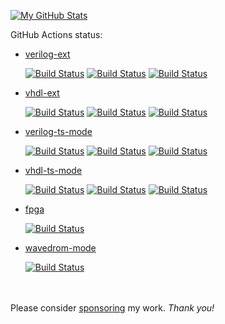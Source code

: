 [![My GitHub Stats](https://github-readme-stats.vercel.app/api/?username=gmlarumbe&count_private=true&theme=tokyonight&showicons=true)]()

GitHub Actions status:
  * [verilog-ext](https://github.com/gmlarumbe/verilog-ext)

     [![Build Status](https://github.com/gmlarumbe/verilog-ext/workflows/ERT-straight/badge.svg)](https://github.com/gmlarumbe/verilog-ext/actions/workflows/build_straight.yml)
     [![Build Status](https://github.com/gmlarumbe/verilog-ext/workflows/package-el-basic/badge.svg)](https://github.com/gmlarumbe/verilog-ext/actions/workflows/build_package_melpa_basic.yml)
     [![Build Status](https://github.com/gmlarumbe/verilog-ext/workflows/ERT-MELPA-Stable/badge.svg)](https://github.com/gmlarumbe/verilog-ext/actions/workflows/build_package_melpa_stable.yml)

  * [vhdl-ext](https://github.com/gmlarumbe/vhdl-ext)

     [![Build Status](https://github.com/gmlarumbe/vhdl-ext/workflows/ERT-straight/badge.svg)](https://github.com/gmlarumbe/vhdl-ext/actions/workflows/build_straight.yml)
     [![Build Status](https://github.com/gmlarumbe/vhdl-ext/workflows/package-el-basic/badge.svg)](https://github.com/gmlarumbe/vhdl-ext/actions/workflows/build_package_melpa_basic.yml)
     [![Build Status](https://github.com/gmlarumbe/vhdl-ext/workflows/ERT-MELPA-Stable/badge.svg)](https://github.com/gmlarumbe/vhdl-ext/actions/workflows/build_package_melpa_stable.yml)

  * [verilog-ts-mode](https://github.com/gmlarumbe/verilog-ts-mode)

     [![Build Status](https://github.com/gmlarumbe/verilog-ts-mode/workflows/ERT-straight/badge.svg)](https://github.com/gmlarumbe/verilog-ts-mode/actions/workflows/build_straight.yml)
     [![Build Status](https://github.com/gmlarumbe/verilog-ts-mode/workflows/package-el-basic/badge.svg)](https://github.com/gmlarumbe/verilog-ts-mode/actions/workflows/build_package_melpa_basic.yml)
     [![Build Status](https://github.com/gmlarumbe/verilog-ts-mode/workflows/ERT-MELPA-Stable/badge.svg)](https://github.com/gmlarumbe/verilog-ts-mode/actions/workflows/build_package_melpa_stable.yml)

  * [vhdl-ts-mode](https://github.com/gmlarumbe/vhdl-ts-mode)

     [![Build Status](https://github.com/gmlarumbe/vhdl-ts-mode/workflows/ERT-straight/badge.svg)](https://github.com/gmlarumbe/vhdl-ts-mode/actions/workflows/build_straight.yml)
     [![Build Status](https://github.com/gmlarumbe/vhdl-ts-mode/workflows/package-el-basic/badge.svg)](https://github.com/gmlarumbe/vhdl-ts-mode/actions/workflows/build_package_melpa_basic.yml)
     [![Build Status](https://github.com/gmlarumbe/vhdl-ts-mode/workflows/ERT-MELPA-Stable/badge.svg)](https://github.com/gmlarumbe/vhdl-ts-mode/actions/workflows/build_package_melpa_stable.yml)

  * [fpga](https://github.com/gmlarumbe/fpga)

    [![Build Status](https://github.com/gmlarumbe/fpga/workflows/elisp-check/badge.svg)](https://github.com/gmlarumbe/fpga/actions/workflows/elisp-check.yml)

  * [wavedrom-mode](https://github.com/gmlarumbe/wavedrom-mode)

    [![Build Status](https://github.com/gmlarumbe/wavedrom-mode/workflows/elisp-check/badge.svg)](https://github.com/gmlarumbe/wavedrom-mode/actions/workflows/elisp-check.yml)

<br/><br/>
Please consider [sponsoring](https://github.com/sponsors/gmlarumbe) my work.  *Thank you!*
